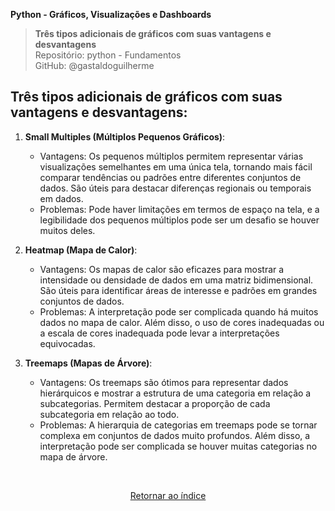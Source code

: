 **Python - Gráficos, Visualizações e Dashboards** 
>**Três tipos adicionais de gráficos com suas vantagens e desvantagens**    
> Repositório: python - Fundamentos  
> GitHub: @gastaldoguilherme
&nbsp;

## Três tipos adicionais de gráficos com suas vantagens e desvantagens:

1. **Small Multiples (Múltiplos Pequenos Gráficos)**:
   - Vantagens: Os pequenos múltiplos permitem representar várias visualizações semelhantes em uma única tela, tornando mais fácil comparar tendências ou padrões entre diferentes conjuntos de dados. São úteis para destacar diferenças regionais ou temporais em dados.
   - Problemas: Pode haver limitações em termos de espaço na tela, e a legibilidade dos pequenos múltiplos pode ser um desafio se houver muitos deles.

2. **Heatmap (Mapa de Calor)**:
   - Vantagens: Os mapas de calor são eficazes para mostrar a intensidade ou densidade de dados em uma matriz bidimensional. São úteis para identificar áreas de interesse e padrões em grandes conjuntos de dados.
   - Problemas: A interpretação pode ser complicada quando há muitos dados no mapa de calor. Além disso, o uso de cores inadequadas ou a escala de cores inadequada pode levar a interpretações equivocadas.

3. **Treemaps (Mapas de Árvore)**:
   - Vantagens: Os treemaps são ótimos para representar dados hierárquicos e mostrar a estrutura de uma categoria em relação a subcategorias. Permitem destacar a proporção de cada subcategoria em relação ao todo.
   - Problemas: A hierarquia de categorias em treemaps pode se tornar complexa em conjuntos de dados muito profundos. Além disso, a interpretação pode ser complicada se houver muitas categorias no mapa de árvore.




&nbsp;

<div align="center">
   
[Retornar ao índice](/README.md)

</div>